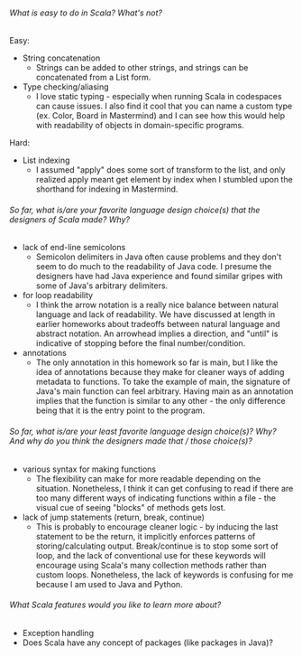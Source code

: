 ###### What is easy to do in Scala? What's not?
Easy:
- String concatenation
    - Strings can be added to other strings, and strings can be concatenated from a List form.
- Type checking/aliasing
    - I love static typing - especially when running Scala in codespaces can cause issues. I also find it cool that you can name a custom type (ex. Color, Board in Mastermind) and I can see how this would help with  readability of objects in domain-specific programs.

Hard:
- List indexing
    - I assumed "apply" does some sort of transform to the list, and only realized apply meant get element by index when I stumbled upon the shorthand for indexing in Mastermind.


###### So far, what is/are your favorite language design choice(s) that the designers of Scala made? Why?
- lack of end-line semicolons
    - Semicolon delimiters in Java often cause problems and they don't seem to do much to the readability of Java code. I presume the designers have had Java experience and found similar gripes with some of Java's arbitrary delimiters.
- for loop readability
    - I think the arrow notation is a really nice balance between natural language and lack of readability. We have discussed at length in earlier homeworks about tradeoffs between natural language and abstract notation. An arrowhead implies a direction, and "until" is indicative of stopping before the final number/condition.
- annotations
    - The only annotation in this homework so far is main, but I like the idea of annotations because they make for cleaner ways of adding metadata to functions. To take the example of main, the signature of Java's main function can feel arbitrary. Having main as an annotation implies that the function is similar to any other - the only difference being that it is the entry point to the program.

###### So far, what is/are your least favorite language design choice(s)? Why? And why do you think the designers made that / those choice(s)?
- various syntax for making functions
    - The flexibility can make for more readable depending on the situation. Nonetheless, I think it can get confusing to read if there are too many different ways of indicating functions within a file - the visual cue of seeing "blocks" of methods gets lost.
- lack of jump statements (return, break, continue)
    - This is probably to encourage cleaner logic - by inducing the last statement to be the return, it implicitly enforces patterns of storing/calculating output. Break/continue is to stop some sort of loop, and the lack of conventional use for these keywords will encourage using Scala's many collection methods rather than custom loops. Nonetheless, the lack of keywords is confusing for me because I am used to Java and Python.

###### What Scala features would you like to learn more about?
- Exception handling
- Does Scala have any concept of packages (like packages in Java)?